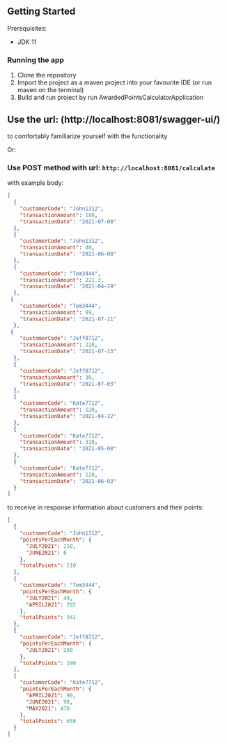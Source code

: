 ## Getting Started

Prerequisites:
- JDK 11

### Running the app

1. Clone the repository
2. Import the project as a maven project into your favourite IDE (or run maven on the terminal)
3. Build and run project by run AwardedPointsCalculatorApplication


## Use the url: (http://localhost:8081/swagger-ui/)
to comfortably familiarize yourself with the functionality

Or:


### Use POST method with url: `http://localhost:8081/calculate`
with example body:

```json
[
  {
    "customerCode": "John1312",
    "transactionAmount": 180,
    "transactionDate": "2021-07-08"
  },
  {
    "customerCode": "John1312",
    "transactionAmount": 40,
    "transactionDate": "2021-06-08"
  },
  {
    "customerCode": "Tom3444",
    "transactionAmount": 221.3,
    "transactionDate": "2021-04-19"
  },
 {
    "customerCode": "Tom3444",
    "transactionAmount": 99,
    "transactionDate": "2021-07-11"
  },
 {
    "customerCode": "Jeff8712",
    "transactionAmount": 220,
    "transactionDate": "2021-07-13"
  },
  {
    "customerCode": "Jeff8712",
    "transactionAmount": 30,
    "transactionDate": "2021-07-03"
  },
  {
    "customerCode": "Kate7712",
    "transactionAmount": 120,
    "transactionDate": "2021-04-22"
  },
  {
    "customerCode": "Kate7712",
    "transactionAmount": 310,
    "transactionDate": "2021-05-08"
  },
  {
    "customerCode": "Kate7712",
    "transactionAmount": 120,
    "transactionDate": "2021-06-03"
  }
]
```

to receive in response information about customers and their points:

```json
[
  {
    "customerCode": "John1312",
    "pointsPerEachMonth": {
      "JULY2021": 210,
      "JUNE2021": 0
    },
    "totalPoints": 210
  },
  {
    "customerCode": "Tom3444",
    "pointsPerEachMonth": {
      "JULY2021": 49,
      "APRIL2021": 292
    },
    "totalPoints": 341
  },
  {
    "customerCode": "Jeff8712",
    "pointsPerEachMonth": {
      "JULY2021": 290
    },
    "totalPoints": 290
  },
  {
    "customerCode": "Kate7712",
    "pointsPerEachMonth": {
      "APRIL2021": 90,
      "JUNE2021": 90,
      "MAY2021": 470
    },
    "totalPoints": 650
  }
]
```